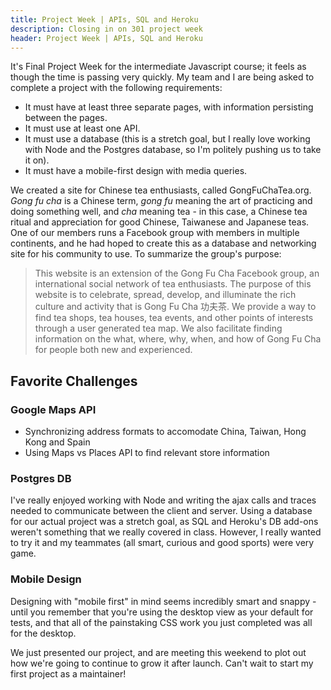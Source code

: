 ```yaml
---
title: Project Week | APIs, SQL and Heroku
description: Closing in on 301 project week
header: Project Week | APIs, SQL and Heroku
---
```


It's Final Project Week for the intermediate Javascript course; it feels as though the time is passing very quickly. My team and I are being asked to complete a project with the following requirements:

* It must have at least three separate pages, with information persisting between the pages.
* It must use at least one API.
* It must use a database (this is a stretch goal, but I really love working with Node and the Postgres database, so I'm politely pushing us to take it on).
* It must have a mobile-first design with media queries.

We created a site for Chinese tea enthusiasts, called GongFuChaTea.org. *Gong fu cha* is a Chinese term, *gong fu* meaning the art of practicing and doing something well, and *cha* meaning tea - in this case, a Chinese tea ritual and appreciation for good Chinese, Taiwanese and Japanese teas. One of our members runs a Facebook group with members in multiple continents, and he had hoped to create this as a database and networking site for his community to use. To summarize the group's purpose:

> This website is an extension of the Gong Fu Cha Facebook group, an international social network of tea enthusiasts. The purpose of this website is to celebrate, spread, develop, and illuminate the rich culture and activity that is Gong Fu Cha 功夫茶. We provide a way to find tea shops, tea houses, tea events, and other points of interests through a user generated tea map. We also facilitate finding information on the what, where, why, when, and how of Gong Fu Cha for people both new and experienced.

## Favorite Challenges

### Google Maps API
* Synchronizing address formats to accomodate China, Taiwan, Hong Kong and Spain
* Using Maps vs Places API to find relevant store information

### Postgres DB
I've really enjoyed working with Node and writing the ajax calls and traces needed to communicate between the client and server. Using a database for our actual project was a stretch goal, as SQL and Heroku's DB add-ons weren't something that we really covered in class. However, I really wanted to try it and my teammates (all smart, curious and good sports) were very game.

### Mobile Design
Designing with "mobile first" in mind seems incredibly smart and snappy - until you remember that you're using the desktop view as your default for tests, and that all of the painstaking CSS work you just completed was all for the desktop.

We just presented our project, and are meeting this weekend to plot out how we're going to continue to grow it after launch. Can't wait to start my first project as a maintainer!